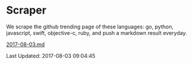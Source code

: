 # Scraper

We scrape the github trending page of these languages: go, python, javascript, swift, objective-c, ruby, and push a markdown result everyday.

[2017-08-03.md](https://github.com/henson/Scraper/blob/master/2017-08-03.md)

Last Updated: 2017-08-03 09:04:45